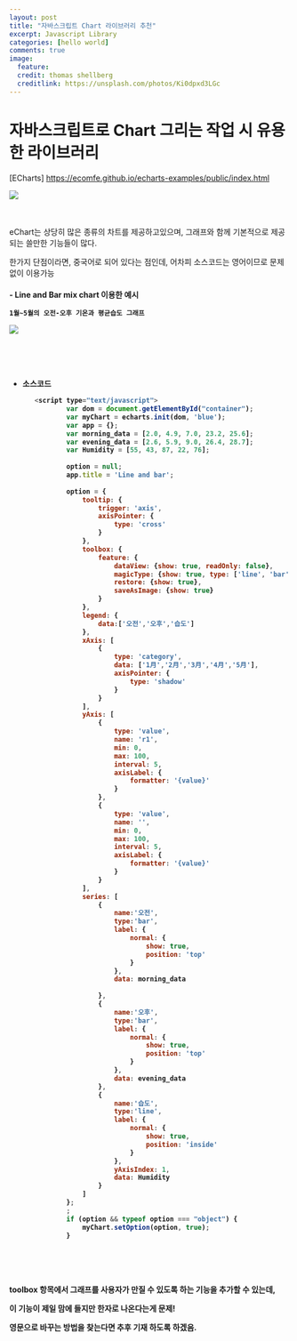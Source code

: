 ```yaml
---
layout: post
title: "자바스크립트 Chart 라이브러리 추천"
excerpt: Javascript Library 
categories: [hello world]
comments: true
image:
  feature:
  credit: thomas shellberg
  creditlink: https://unsplash.com/photos/Ki0dpxd3LGc
---
```



# 자바스크립트로 Chart 그리는 작업 시 유용한 라이브러리

[ECharts]  https://ecomfe.github.io/echarts-examples/public/index.html

<img src="https://cdn-images-1.medium.com/max/800/1*Q7dFNsCP0eSi23quzWs1fQ.jpeg">


<br/><br/>
eChart는 상당히 많은 종류의 차트를 제공하고있으며, 그래프와 함께 기본적으로 제공되는 쓸만한 기능들이 많다. 

한가지 단점이라면, 중국어로 되어 있다는 점인데, 어차피 소스코드는 영어이므로 문제없이 이용가능


 <h4> - Line and Bar mix chart 이용한 예시 
 <br/>
 
    1월~5월의 오전-오후 기온과 평균습도 그래프 
 
 <img src="https://cdn-images-1.medium.com/max/800/1*JYUthLv6XEIEKUX6UaVVZA.jpeg"> 
 
 <br/><br/><br/>
 - 소스코드
 
     ```javascript
        <script type="text/javascript">
                var dom = document.getElementById("container");
                var myChart = echarts.init(dom, 'blue');
                var app = {};
                var morning_data = [2.0, 4.9, 7.0, 23.2, 25.6];
                var evening_data = [2.6, 5.9, 9.0, 26.4, 28.7];
                var Humidity = [55, 43, 87, 22, 76];
        
                option = null;
                app.title = 'Line and bar';
        
                option = {
                    tooltip: {
                        trigger: 'axis',
                        axisPointer: {
                            type: 'cross'
                        }
                    },
                    toolbox: {
                        feature: {
                            dataView: {show: true, readOnly: false},
                            magicType: {show: true, type: ['line', 'bar']},
                            restore: {show: true},
                            saveAsImage: {show: true}
                        }
                    },
                    legend: {
                        data:['오전','오후','습도']
                    },
                    xAxis: [
                        {
                            type: 'category',
                            data: ['1月','2月','3月','4月','5月'],
                            axisPointer: {
                                type: 'shadow'
                            }
                        }
                    ],
                    yAxis: [
                        {
                            type: 'value',
                            name: 'r1',
                            min: 0,
                            max: 100,
                            interval: 5,
                            axisLabel: {
                                formatter: '{value}'
                            }
                        },
                        {
                            type: 'value',
                            name: '',
                            min: 0,
                            max: 100,
                            interval: 5,
                            axisLabel: {
                                formatter: '{value}'
                            }
                        }
                    ],
                    series: [
                        {
                            name:'오전',
                            type:'bar',
                            label: {
                                normal: {
                                    show: true,
                                    position: 'top'
                                }
                            },
                            data: morning_data
                            
                        },
                        {
                            name:'오후',
                            type:'bar',
                            label: {
                                normal: {
                                    show: true,
                                    position: 'top'
                                }
                            },
                            data: evening_data
                        },
                        {
                            name:'습도',
                            type:'line',
                            label: {
                                normal: {
                                    show: true,
                                    position: 'inside'
                                }
                            },
                            yAxisIndex: 1,
                            data: Humidity
                        }
                    ]
                };
                ;
                if (option && typeof option === "object") {
                    myChart.setOption(option, true);
                }
    
    ```
<br/><br/><br/>

toolbox 항목에서 그래프를 사용자가 만질 수 있도록 하는 기능을 추가할 수 있는데, 

이 기능이 제일 맘에 들지만 한자로 나온다는게 문제! 

영문으로 바꾸는 방법을 찾는다면 추후 기재 하도록 하겠음.
